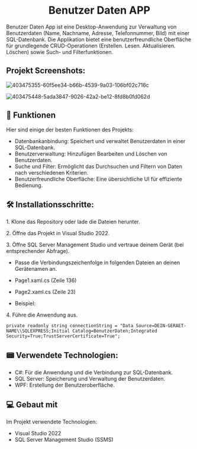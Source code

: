 <h1 align="center" id="title">Benutzer Daten APP</h1>



<p id="description">Benutzer Daten App ist eine Desktop-Anwendung zur Verwaltung von Benutzerdaten (Name, Nachname, Adresse, Telefonnummer, Bild) mit einer SQL-Datenbank. Die Applikation bietet eine benutzerfreundliche Oberfläche für grundlegende CRUD-Operationen (Erstellen. Lesen. Aktualisieren. Löschen) sowie Such- und Filterfunktionen.</p>

<h2>Projekt Screenshots:</h2>

![403475355-60f5ee34-b66b-4539-9a03-106bf02c716c](https://github.com/user-attachments/assets/00b7f8fe-652b-4aac-b6e0-b524a2f0bbb1)


![403475448-5ada3847-9026-42a2-be12-8fd8b0fd062d](https://github.com/user-attachments/assets/39ddf96c-b0bf-4f87-903e-d46344d3326b)

  
  
<h2>🏢 Funktionen</h2>

Hier sind einige der besten Funktionen des Projekts:

*   Datenbankanbindung: Speichert und verwaltet Benutzerdaten in einer SQL-Datenbank.
*   Benutzerverwaltung: Hinzufügen Bearbeiten und Löschen von Benutzerdaten.
*   Suche und Filter: Ermöglicht das Durchsuchen und Filtern von Daten nach verschiedenen Kriterien.
*   Benutzerfreundliche Oberfläche: Eine übersichtliche UI für effiziente Bedienung.

<h2>🛠️ Installationsschritte:</h2>

<p>1. Klone das Repository oder lade die Dateien herunter.</p>

<p>2. Öffne das Projekt in Visual Studio 2022.</p>

<p>3. Öffne SQL Server Management Studio und vertraue deinem Gerät (bei entsprechender Abfrage).</p>

* Passe die Verbindungszeichenfolge in folgenden Dateien an deinen Gerätenamen an.

* Page1.xaml.cs (Zeile 136)

* Page2.xaml.cs (Zeile 23)

* Beispiel:

<p>4. Führe die Anwendung aus.</p>

```
private readonly string connectionString = "Data Source=DEIN-GERAET-NAME\\SQLEXPRESS;Initial Catalog=BenutzerDaten;Integrated Security=True;TrustServerCertificate=True";
```

<h2>📟 Verwendete Technologien:</h2>

* C#: Für die Anwendung und die Verbindung zur SQL-Datenbank.
* SQL Server: Speicherung und Verwaltung der Benutzerdaten.
* WPF: Erstellung der Benutzeroberfläche.

  
  
<h2>💻 Gebaut mit</h2>

Im Projekt verwendete Technologien:

*   Visual Studio 2022
*   SQL Server Management Studio (SSMS)



